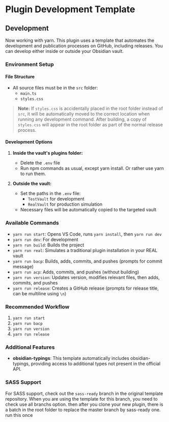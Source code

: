 # Plugin Development Template

## Development

Now working with yarn. This plugin uses a template that automates the development and publication processes on GitHub, including releases. You can develop either inside or outside your Obsidian vault.

### Environment Setup

#### File Structure
- All source files must be in the `src` folder:
  - `main.ts`
  - `styles.css`

> **Note:** If `styles.css` is accidentally placed in the root folder instead of `src`, it will be automatically moved to the correct location when running any development command. After building, a copy of `styles.css` will appear in the root folder as part of the normal release process.

#### Development Options
1. **Inside the vault's plugins folder:**
   - Delete the `.env` file
   - Run npm commands as usual, except yarn install. Or rather use yarn to run them.

2. **Outside the vault:**
   - Set the paths in the `.env` file:
     - `TestVault` for development
     - `RealVault` for production simulation
   - Necessary files will be automatically copied to the targeted vault

### Available Commands

- `yarn run start`: Opens VS Code, runs `yarn install`, then `yarn run dev`
- `yarn run dev`: For development
- `yarn run build`: Builds the project
- `yarn run real`: Simulates a traditional plugin installation in your REAL vault
- `yarn run bacp`: Builds, adds, commits, and pushes (prompts for commit message)
- `yarn run acp`: Adds, commits, and pushes (without building)
- `yarn run version`: Updates version, modifies relevant files, then adds, commits, and pushes
- `yarn run release`: Creates a GitHub release (prompts for release title, can be multiline using `\n`)

### Recommended Workflow

1. `yarn run start`
2. `yarn run bacp`
3. `yarn run version`
4. `yarn run release`

### Additional Features

- **obsidian-typings**: This template automatically includes obsidian-typings, providing access to additional types not present in the official API.

### SASS Support

For SASS support, check out the `sass-ready` branch in the original template repository. 
When you are using the template for this branch, you need to check use all branchs option. then after you clone your new plugin, there is a batch in the root folder to replace the master branch by sass-ready one. run this once
